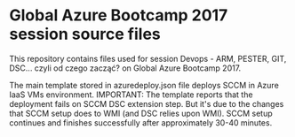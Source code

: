 # Global Azure Bootcamp 2017 session source files
This repository contains files used for session Devops - ARM, PESTER, GIT, DSC... czyli od czego zacząć? on Global Azure Bootcamp 2017.

The main template stored in azuredeploy.json file deploys SCCM in Azure IaaS VMs environment. IMPORTANT: The template reports that the deployment fails on SCCM DSC extension step. But it's due to the changes that SCCM setup does to WMI (and DSC relies upon WMI). SCCM setup continues and finishes successfully after approximately 30-40 minutes.
